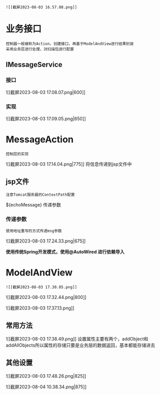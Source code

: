 	![[截屏2023-08-03 16.57.08.png]]

# 业务接口
	控制器一般被称为Action，创建接口，再基于ModelAndView进行结果封装
	采用业务层进行处理，对扫描包进行配置

## IMessageService

### 接口
![[截屏2023-08-03 17.08.07.png|600]]

### 实现
![[截屏2023-08-03 17.09.05.png|650]]


# MessageAction
	控制层的实现

![[截屏2023-08-03 17.14.04.png|775]]
	将信息传递到jsp文件中

## jsp文件
	注意Tomcat服务器的ContextPath配置

${echoMessage} 传递参数

### 传递参数
	使用地址重写的方式传递msg参数

![[截屏2023-08-03 17.24.33.png|675]]

**使用传统Spring开发模式，使用@AutoWired 进行依赖导入** 

# ModelAndView
	![[截屏2023-08-03 17.30.05.png]]

![[截屏2023-08-03 17.32.44.png|800]]

![[截屏2023-08-03 17.37.13.png]]
## 常用方法

![[截屏2023-08-03 17.38.49.png]]
	设置属性主要有两个，addObject和addAllObjects所以属性的存储只要是业务层的数据返回，基本都能存储进去

## 其他设置

![[截屏2023-08-03 17.48.26.png|825]]

![[截屏2023-08-04 10.38.34.png|875]]





